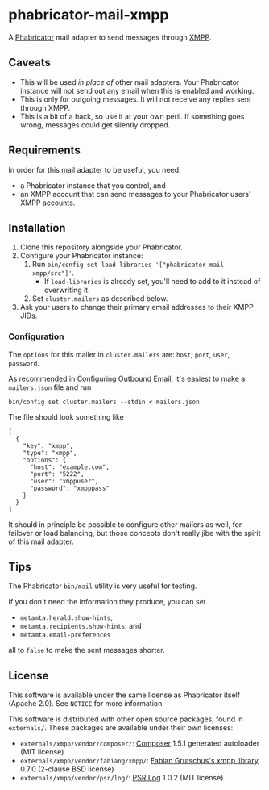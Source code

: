 # phabricator-mail-xmpp

A [Phabricator](https://phacility.com/phabricator/) mail adapter to send messages through [XMPP](https://en.wikipedia.org/wiki/XMPP).


## Caveats

* This will be used _in place of_ other mail adapters.
  Your Phabricator instance will not send out any email when this is enabled and working.
* This is only for outgoing messages.
  It will not receive any replies sent through XMPP.
* This is a bit of a hack, so use it at your own peril.
  If something goes wrong, messages could get silently dropped.


## Requirements

In order for this mail adapter to be useful, you need:

* a Phabricator instance that you control, and
* an XMPP account that can send messages to your Phabricator users' XMPP accounts.


## Installation

1. Clone this repository alongside your Phabricator.
1. Configure your Phabricator instance:
    1. Run `bin/config set load-libraries '["phabricator-mail-xmpp/src"]'`.
        * If `load-libraries` is already set, you'll need to add to it instead of overwriting it.
    1. Set `cluster.mailers` as described below.
1. Ask your users to change their primary email addresses to their XMPP JIDs.


### Configuration

The `options` for this mailer in `cluster.mailers` are: `host`, `port`, `user`, `password`.

As recommended in [Configuring Outbound Email](https://secure.phabricator.com/book/phabricator/article/configuring_outbound_email/), it's easiest to make a `mailers.json` file and run
```
bin/config set cluster.mailers --stdin < mailers.json
```
The file should look something like
```
[
  {
    "key": "xmpp",
    "type": "xmpp",
    "options": {
      "host": "example.com",
      "port": "5222",
      "user": "xmppuser",
      "password": "xmpppass"
    }
  }
]
```

It should in principle be possible to configure other mailers as well, for failover or load balancing, but those concepts don't really jibe with the spirit of this mail adapter.


## Tips

The Phabricator `bin/mail` utility is very useful for testing.

If you don't need the information they produce, you can set

* `metamta.herald.show-hints`,
* `metamta.recipients.show-hints`, and
* `metamta.email-preferences`

all to `false` to make the sent messages shorter.


## License

This software is available under the same license as Phabricator itself (Apache 2.0).
See `NOTICE` for more information.

This software is distributed with other open source packages, found in `externals/`.
These packages are available under their own licenses:

* `externals/xmpp/vendor/composer/`: [Composer](https://github.com/composer/composer) 1.5.1 generated autoloader (MIT license)
* `externals/xmpp/vendor/fabiang/xmpp/`: [Fabian Grutschus's xmpp library](https://github.com/fabiang/xmpp) 0.7.0 (2-clause BSD license)
* `externals/xmpp/vendor/psr/log/`: [PSR Log](https://github.com/php-fig/log) 1.0.2 (MIT license)

